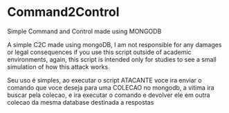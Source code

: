# Command2Control
Simple Command and Control made using MONGODB

A simple C2C made using mongoDB, I am not responsible for any damages or legal consequences if you use this script outside of academic environments, again, this script is intended only for studies to see a small simulation of how this attack works

Seu uso é simples, ao executar o script ATACANTE voce ira enviar o comando que voce deseja para uma COLECAO no mongodb, a vitima ira buscar pela colecao, e ira executar o comando e devolver ele em outra colecao da mesma database destinada a respostas
